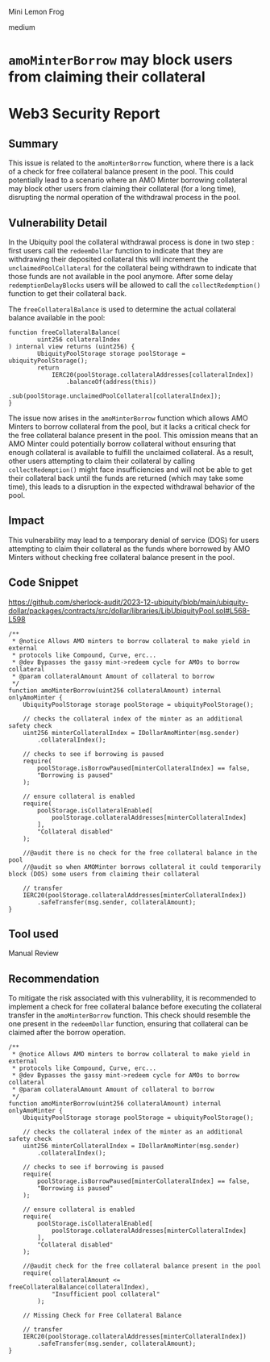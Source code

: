 Mini Lemon Frog

medium

# `amoMinterBorrow` may block users from claiming their collateral

# Web3 Security Report

## Summary

This issue is related to the `amoMinterBorrow` function, where there is a lack of a check for free collateral balance present in the pool. This could potentially lead to a scenario where an AMO Minter borrowing collateral may block other users from claiming their collateral (for a long time), disrupting the normal operation of the withdrawal process in the pool. 

## Vulnerability Detail

In the Ubiquity pool the collateral withdrawal process is done in two step : first users call the `redeemDollar` function to indicate that they are withdrawing their deposited collateral this will increment the `unclaimedPoolCollateral` for the collateral being withdrawn to indicate that those funds are not available in the pool anymore. After some delay `redemptionDelayBlocks` users will be allowed to call the `collectRedemption()` function to get their collateral back.

The `freeCollateralBalance` is used to determine the actual collateral balance available in the pool: 

```solidity
function freeCollateralBalance(
        uint256 collateralIndex
) internal view returns (uint256) {
        UbiquityPoolStorage storage poolStorage = ubiquityPoolStorage();
        return
            IERC20(poolStorage.collateralAddresses[collateralIndex])
                .balanceOf(address(this))
                .sub(poolStorage.unclaimedPoolCollateral[collateralIndex]);
}
```

The issue now arises in the `amoMinterBorrow` function which allows AMO Minters to borrow collateral from the pool, but it lacks a critical check for the free collateral balance present in the pool. This omission means that an AMO Minter could potentially borrow collateral without ensuring that enough collateral is available to fulfill the unclaimed collateral. As a result, other users attempting to claim their collateral by calling `collectRedemption()` might face insufficiencies and will not be able to get their collateral back until the funds are returned (which may take some time), this leads to a disruption in the expected withdrawal behavior of the pool.

## Impact

This vulnerability may lead to a temporary denial of service (DOS) for users attempting to claim their collateral as the funds where borrowed by AMO Minters without checking free collateral balance present in the pool. 

## Code Snippet

https://github.com/sherlock-audit/2023-12-ubiquity/blob/main/ubiquity-dollar/packages/contracts/src/dollar/libraries/LibUbiquityPool.sol#L568-L598

```solidity
/**
 * @notice Allows AMO minters to borrow collateral to make yield in external
 * protocols like Compound, Curve, erc...
 * @dev Bypasses the gassy mint->redeem cycle for AMOs to borrow collateral
 * @param collateralAmount Amount of collateral to borrow
 */
function amoMinterBorrow(uint256 collateralAmount) internal onlyAmoMinter {
    UbiquityPoolStorage storage poolStorage = ubiquityPoolStorage();

    // checks the collateral index of the minter as an additional safety check
    uint256 minterCollateralIndex = IDollarAmoMinter(msg.sender)
        .collateralIndex();

    // checks to see if borrowing is paused
    require(
        poolStorage.isBorrowPaused[minterCollateralIndex] == false,
        "Borrowing is paused"
    );

    // ensure collateral is enabled
    require(
        poolStorage.isCollateralEnabled[
            poolStorage.collateralAddresses[minterCollateralIndex]
        ],
        "Collateral disabled"
    );

    //@audit there is no check for the free collateral balance in the pool
    //@audit so when AMOMinter borrows collateral it could temporarily block (DOS) some users from claiming their collateral

    // transfer
    IERC20(poolStorage.collateralAddresses[minterCollateralIndex])
        .safeTransfer(msg.sender, collateralAmount);
}
```

## Tool used
Manual Review

## Recommendation

To mitigate the risk associated with this vulnerability, it is recommended to implement a check for free collateral balance before executing the collateral transfer in the `amoMinterBorrow` function. This check should resemble the one present in the `redeemDollar` function, ensuring that collateral can be claimed after the borrow operation. 

```solidity
/**
 * @notice Allows AMO minters to borrow collateral to make yield in external
 * protocols like Compound, Curve, erc...
 * @dev Bypasses the gassy mint->redeem cycle for AMOs to borrow collateral
 * @param collateralAmount Amount of collateral to borrow
 */
function amoMinterBorrow(uint256 collateralAmount) internal onlyAmoMinter {
    UbiquityPoolStorage storage poolStorage = ubiquityPoolStorage();

    // checks the collateral index of the minter as an additional safety check
    uint256 minterCollateralIndex = IDollarAmoMinter(msg.sender)
        .collateralIndex();

    // checks to see if borrowing is paused
    require(
        poolStorage.isBorrowPaused[minterCollateralIndex] == false,
        "Borrowing is paused"
    );

    // ensure collateral is enabled
    require(
        poolStorage.isCollateralEnabled[
            poolStorage.collateralAddresses[minterCollateralIndex]
        ],
        "Collateral disabled"
    );

    //@audit check for the free collateral balance present in the pool
    require(
            collateralAmount <= freeCollateralBalance(collateralIndex),
            "Insufficient pool collateral"
        );

    // Missing Check for Free Collateral Balance

    // transfer
    IERC20(poolStorage.collateralAddresses[minterCollateralIndex])
        .safeTransfer(msg.sender, collateralAmount);
}
```